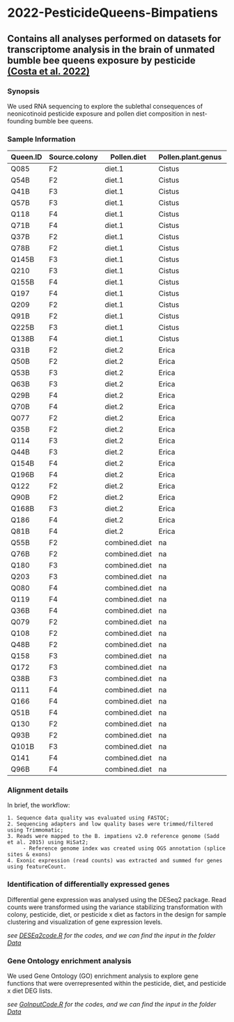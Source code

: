 # 2022-PesticideQueens-Bimpatiens

## Contains all analyses performed on datasets for transcriptome analysis in the brain of unmated bumble bee queens exposure by pesticide [(Costa et al. 2022)](https://doi.org/10.1016/j.scitotenv.2022.155216)

### Synopsis

We used RNA sequencing to explore the sublethal consequences of neonicotinoid pesticide exposure and pollen diet composition in nest-founding bumble bee queens.

### Sample Information

|Queen.ID |	Source.colony |	Pollen.diet |	Pollen.plant.genus | 	Pollen.diet.type |	Pesticide.exposure |	Pesticide.group |
|---------|-------------------|--------------|----------------------|---------------------|-------------------------|-------------------|
|Q085 |	F2 |	diet.1 |	Cistus |	rockrose |	no.exposured |	control |
|Q54B |	F2 |	diet.1 |	Cistus |	rockrose |	no.exposured |	control |
|Q41B |	F3 |	diet.1 |	Cistus |	rockrose |	no.exposured |	control |
|Q57B |	F3 |	diet.1 | Cistus |	rockrose |	no.exposured |	control |
|Q118 |	F4 |	diet.1 |	Cistus |	rockrose |	no.exposured |	control |
|Q71B |	F4 |	diet.1 |	Cistus |	rockrose |	no.exposured |	control |
|Q37B |	F2 |	diet.1 |	Cistus |	rockrose |	early.exposure |	IMD-A |
|Q78B |	F2 |	diet.1 |	Cistus |	rockrose |	early.exposure |	IMD-A |
|Q145B |	F3 |	diet.1 |	Cistus |	rockrose |	early.exposure |	IMD-A |
|Q210 |	F3 |	diet.1 |	Cistus |	rockrose |	early.exposure |	IMD-A |
|Q155B |	F4 |	diet.1 |	Cistus |	rockrose |	early.exposure |	IMD-A |
|Q197 |	F4 |	diet.1 |	Cistus |	rockrose |	early.exposure |	IMD-A |
|Q209 |	F2 |	diet.1 |	Cistus |	rockrose |	chronic.exposure |	IMD-B |
|Q91B |	F2 |	diet.1 |	Cistus |	rockrose |	chronic.exposure |	IMD-B |
|Q225B |	F3 |	diet.1 |	Cistus |	rockrose |	chronic.exposure |	IMD-B |
|Q138B |	F4 |	diet.1 |	Cistus |	rockrose |	chronic.exposure |	IMD-B |
|Q31B |	F2 |	diet.2 |	Erica |	heather |	no.exposured |	control  |
|Q50B |	F2 |	diet.2 |	Erica |	heather	 |no.exposured |	control  |
|Q53B |	F3 |	diet.2 |	Erica |	heather	 |no.exposured |	control  |
|Q63B |	F3 |	diet.2 |	Erica |	heather |	no.exposured |	control  |
|Q29B |	F4 |	diet.2 |	Erica |	heather	 |no.exposured |	control  |
|Q70B |	F4 |	diet.2 |	Erica |	heather |	no.exposured |	control  |
|Q077 |	F2 |	diet.2 |	Erica |	heather	 |early.exposure |	IMD-A |
|Q35B |	F2 |	diet.2 |	Erica |	heather |	early.exposure |	IMD-A |
|Q114 |	F3 |	diet.2 |	Erica |	heather |	early.exposure |IMD-A |
|Q44B |	F3 |	diet.2 |	Erica |	heather	 |early.exposure |	IMD-A |
|Q154B |	F4 |	diet.2 |	Erica |	heather |	early.exposure |	IMD-A |
|Q196B |	F4 |	diet.2 |	Erica |	heather |	early.exposure |	IMD-A |
|Q122 |	F2 |	diet.2 |	Erica |	heather |	chronic.exposure |	IMD-B |
|Q90B |	F2 |	diet.2 |	Erica |	heather	 |chronic.exposure |	IMD-B |
|Q168B |	F3 |	diet.2 |	Erica |	heather	 |chronic.exposure |	IMD-B |
|Q186 |	F4 |	diet.2 |	Erica |	heather |	chronic.exposure |	IMD-B |
|Q81B |	F4 |	diet.2 |	Erica |	heather |	chronic.exposure |	IMD-B |
|Q55B |	F2 |	combined.diet |	na |	combined |	no.exposured |	control |
|Q76B |	F2 |	combined.diet |	na |	combined |	no.exposured |	control |
|Q180 |	F3 |	combined.diet |	na |	combined |	no.exposured | 	control |
|Q203 |	F3 |	combined.diet |	na |	combined |	no.exposured |	control |
|Q080 |	F4 |	combined.diet |	na |	combined |	no.exposured |	control |
|Q119 |	F4 |	combined.diet |	na |	combined |	no.exposured |	control |
|Q36B |	F4 |	combined.diet |	na |	combined |	no.exposured |	control |
|Q079 |	F2 |	combined.diet |	na |	combined |	early.exposure |	IMD-A |
|Q108 |	F2 |	combined.diet |	na |	combined |	early.exposure |	IMD-A |
|Q48B |	F2 |	combined.diet |	na |	combined |	early.exposure |	IMD-A |
|Q158 |	F3 |	combined.diet |	na |	combined |	early.exposure |	IMD-A |
|Q172 |	F3 |	combined.diet |	na |	combined |	early.exposure |	IMD-A |
|Q38B |	F3 |	combined.diet |	na |	combined |	early.exposure |	IMD-A |
|Q111 |	F4 |	combined.diet |	na |	combined |	early.exposure |	IMD-A |
|Q166 |	F4 |	combined.diet |	na |	combined |	early.exposure |	IMD-A |
|Q51B |	F4 |	combined.diet |	na |	combined |	early.exposure |	IMD-A |
|Q130 |	F2 |	combined.diet |	na |	combined |	chronic.exposure |	IMD-B |
|Q93B |	F2 |	combined.diet |	na |	combined |	early.exposure |	IMD-B |
|Q101B |	F3 |	combined.diet |	na |	combined |	chronic.exposure |	IMD-B |
|Q141 |	F4 |	combined.diet |	na |	combined |	early.exposure |	IMD-B |
|Q96B |	F4 |	combined.diet |	na |	combined |	chronic.exposure |	IMD-B |


### Alignment details

In brief, the workflow:

````
1. Sequence data quality was evaluated using FASTQC;
2. Sequencing adapters and low quality bases were trimmed/filtered using Trimmomatic;
3. Reads were mapped to the B. impatiens v2.0 reference genome (Sadd et al. 2015) using HiSat2;
	 - Reference genome index was created using OGS annotation (splice sites & exons)
4. Exonic expression (read counts) was extracted and summed for genes using featureCount.
````

### Identification of differentially expressed genes

Differential gene expression was analysed using the DESeq2 package. Read counts were transformed using the variance stabilizing transformation with colony, pesticide, diet, or pesticide x diet as factors in the design for sample clustering and visualization of gene expression levels.

_see [DESEq2code.R](https://github.com/claudinpcosta/2022-PesticideQueens-Bimpatiens/blob/master/Scripts/DESEq2code.R) for the codes, and we can find the input in the folder [Data](https://github.com/claudinpcosta/2022-PesticideQueens-Bimpatiens/tree/master/Data)_

### Gene Ontology enrichment analysis

We used Gene Ontology (GO) enrichment analysis to explore gene functions that were overrepresented within the pesticide, diet, and pesticide x diet DEG lists.

_see [GoInputCode.R](https://github.com/claudinpcosta/2022-PesticideQueens-Bimpatiens/blob/master/Scripts/GoInputCode.R) for the codes, and we can find the input in the folder [Data](https://github.com/claudinpcosta/2022-PesticideQueens-Bimpatiens/tree/master/Data)_


